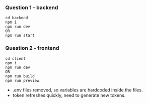 ### Question 1 - backend
```
cd backend
npm i
npm run dev
OR
npm run start
```

### Question 2 - frontend
```
cd client
npm i
npm run dev
OR
npm run build
npm run preview
```

* .env files removed, so variables are hardcoded inside the files.
* token refreshes quickly, need to generate new tokens.